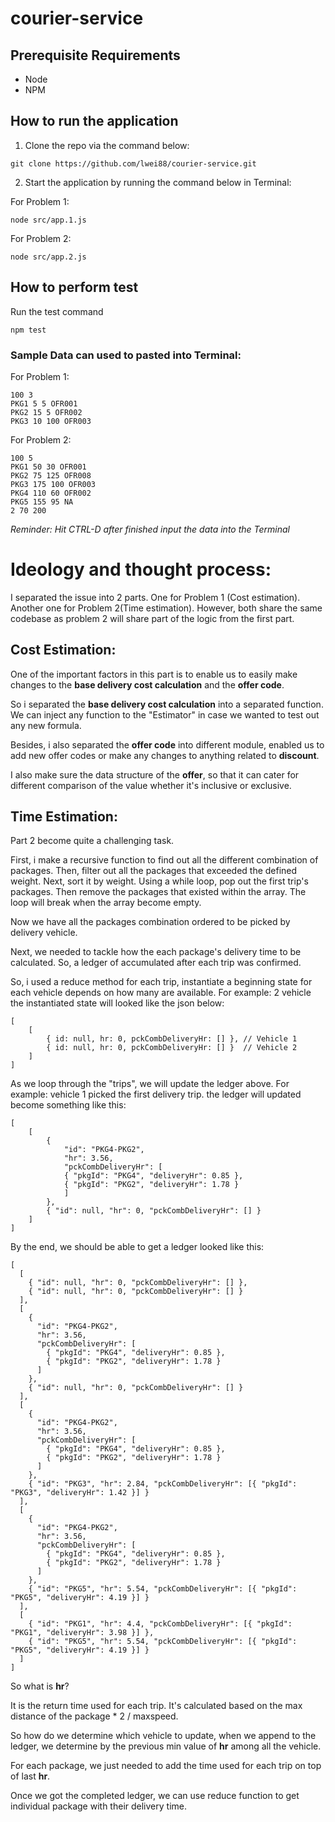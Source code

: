 # courier-service

## Prerequisite Requirements

- Node
- NPM

## How to run the application

1. Clone the repo via the command below:

```
git clone https://github.com/lwei88/courier-service.git
```

2. Start the application by running the command below in Terminal:

For Problem 1:

```
node src/app.1.js
```

For Problem 2:

```
node src/app.2.js
```

## How to perform test

Run the test command

```
npm test
```

### Sample Data can used to pasted into Terminal:

For Problem 1:

```
100 3
PKG1 5 5 OFR001
PKG2 15 5 OFR002
PKG3 10 100 OFR003
```

For Problem 2:

```
100 5
PKG1 50 30 OFR001
PKG2 75 125 OFR008
PKG3 175 100 OFR003
PKG4 110 60 OFR002
PKG5 155 95 NA
2 70 200
```

_Reminder: Hit CTRL-D after finished input the data into the Terminal_

#

#

# Ideology and thought process:

I separated the issue into 2 parts. One for Problem 1 (Cost estimation). Another one for Problem 2(Time estimation). However, both share the same codebase as problem 2 will share part of the logic from the first part.

## Cost Estimation:

One of the important factors in this part is to enable us to easily make changes to the **base delivery cost calculation** and the **offer code**.

So i separated the **base delivery cost calculation** into a separated function. We can inject any function to the "Estimator" in case we wanted to test out any new formula.

Besides, i also separated the **offer code** into different module, enabled us to add new offer codes or make any changes to anything related to **discount**.

I also make sure the data structure of the **offer**, so that it can cater for different comparison of the value whether it's inclusive or exclusive.

## Time Estimation:

Part 2 become quite a challenging task.

First, i make a recursive function to find out all the different combination of packages. Then, filter out all the packages that exceeded the defined weight. Next, sort it by weight. Using a while loop, pop out the first trip's packages. Then remove the packages that existed within the array. The loop will break when the array become empty.

Now we have all the packages combination ordered to be picked by delivery vehicle.

Next, we needed to tackle how the each package's delivery time to be calculated. So, a ledger of accumulated after each trip was confirmed.

So, i used a reduce method for each trip, instantiate a beginning state for each vehicle depends on how many are available. For example: 2 vehicle the instantiated state will looked like the json below:

```
[
    [
        { id: null, hr: 0, pckCombDeliveryHr: [] }, // Vehicle 1
        { id: null, hr: 0, pckCombDeliveryHr: [] }  // Vehicle 2
    ]
]
```

As we loop through the "trips", we will update the ledger above. For example: vehicle 1 picked the first delivery trip. the ledger will updated become something like this:

```
[
    [
        {
            "id": "PKG4-PKG2",
            "hr": 3.56,
            "pckCombDeliveryHr": [
            { "pkgId": "PKG4", "deliveryHr": 0.85 },
            { "pkgId": "PKG2", "deliveryHr": 1.78 }
            ]
        },
        { "id": null, "hr": 0, "pckCombDeliveryHr": [] }
    ]
]
```

By the end, we should be able to get a ledger looked like this:

```
[
  [
    { "id": null, "hr": 0, "pckCombDeliveryHr": [] },
    { "id": null, "hr": 0, "pckCombDeliveryHr": [] }
  ],
  [
    {
      "id": "PKG4-PKG2",
      "hr": 3.56,
      "pckCombDeliveryHr": [
        { "pkgId": "PKG4", "deliveryHr": 0.85 },
        { "pkgId": "PKG2", "deliveryHr": 1.78 }
      ]
    },
    { "id": null, "hr": 0, "pckCombDeliveryHr": [] }
  ],
  [
    {
      "id": "PKG4-PKG2",
      "hr": 3.56,
      "pckCombDeliveryHr": [
        { "pkgId": "PKG4", "deliveryHr": 0.85 },
        { "pkgId": "PKG2", "deliveryHr": 1.78 }
      ]
    },
    { "id": "PKG3", "hr": 2.84, "pckCombDeliveryHr": [{ "pkgId": "PKG3", "deliveryHr": 1.42 }] }
  ],
  [
    {
      "id": "PKG4-PKG2",
      "hr": 3.56,
      "pckCombDeliveryHr": [
        { "pkgId": "PKG4", "deliveryHr": 0.85 },
        { "pkgId": "PKG2", "deliveryHr": 1.78 }
      ]
    },
    { "id": "PKG5", "hr": 5.54, "pckCombDeliveryHr": [{ "pkgId": "PKG5", "deliveryHr": 4.19 }] }
  ],
  [
    { "id": "PKG1", "hr": 4.4, "pckCombDeliveryHr": [{ "pkgId": "PKG1", "deliveryHr": 3.98 }] },
    { "id": "PKG5", "hr": 5.54, "pckCombDeliveryHr": [{ "pkgId": "PKG5", "deliveryHr": 4.19 }] }
  ]
]
```

So what is **hr**?

It is the return time used for each trip. It's calculated based on the max distance of the package \* 2 / maxspeed.

So how do we determine which vehicle to update, when we append to the ledger, we determine by the previous min value of **hr** among all the vehicle.

For each package, we just needed to add the time used for each trip on top of last **hr**.

Once we got the completed ledger, we can use reduce function to get individual package with their delivery time.
